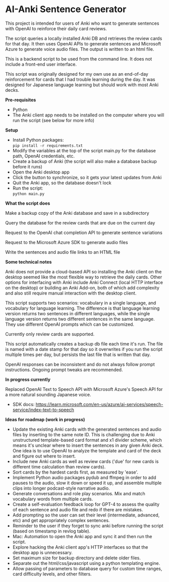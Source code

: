 # AI-Anki Sentence Generator

This project is intended for users of Anki who want to generate sentences with OpenAI to reinforce their daily card reviews.

The script queries a locally installed Anki DB and retrieves the review cards for that day.  It then uses OpenAI APIs to generate sentences and Microsoft Azure to generate voice audio files.  The output is written to an html file.

This is a backend script to be used from the command line.  It does not include a front-end user interface.

This script was originally designed for my own use as an end-of-day reinforcement for cards that I had trouble learning during the day.  It was designed for Japanese language learning but should work with most Anki decks.

**Pre-requisites**
* Python
* The Anki client app needs to be installed on the computer where you will run the script (see below for more info)

**Setup**
* Install Python packages:  
`pip install -r requirements.txt`
* Modify the variables at the top of the script main.py for the database path, OpenAI credentials, etc.
* Create a backup of Anki (the script will also make a database backup before it runs)
* Open the Anki desktop app
* Click the button to synchronize, so it gets your latest updates from Anki
* Quit the Anki app, so the database doesn't lock
* Run the script:  
`python main.py`

**What the script does**

Make a backup copy of the Anki database and save in a subdirectory

Query the database for the review cards that are due on the current day

Request to the OpenAI chat completion API to generate sentence variations

Request to the Microsoft Azure SDK to generate audio files

Write the sentences and audio file links to an HTML file

**Some technical notes**

Anki does not provide a cloud-based API so installing the Anki client on the desktop seemed like the most flexible way to retrieve the daily cards.  Other options for interfacing with Anki include Anki Connect (local HTTP interface on the desktop) or building an Anki Add-on, both of which add complexity and also still require manual interaction with the desktop client.

This script supports two scenarios:  vocabulary in a single language, and vocabulary for language learning.  The difference is that language learning version returns two sentences in different languages, while the single language version returns two different sentences in the same language.  They use different OpenAI prompts which can be customized.

Currently only review cards are supported.

This script automatically creates a backup db file each time it's run.  The file is named with a date stamp for that day so it overwrites if you run the script multiple times per day, but persists the last file that is written that day.

OpenAI responses can be inconsistent and do not always follow prompt instructions.  Ongoing prompt tweaks are recommended.

**In progress currently**

Replaced OpenAI Text to Speech API with Microsoft Azure's Speech API for a more natural sounding Japanese voice.
* SDK docs:  https://learn.microsoft.com/en-us/azure/ai-services/speech-service/index-text-to-speech

**Ideas for roadmap (work in progress)**
* Update the existing Anki cards with the generated sentences and audio files by inserting to the same note ID.  This is challenging due to Anki unstructured template-based card format and x1 divider scheme, which means it's unclear where to insert the sentences in any given Anki deck.  One idea is to use OpenAI to analyze the template and card of the deck and figure out where to insert.
* Include new Anki cards as well as review cards ('due' for new cards is different time calculation than review cards).
* Sort cards by the hardest cards first, as measured by 'ease'.
* Implement Python audio packages pydub and ffmpeg in order to add pauses to the audio, slow it down or speed it up, and assemble multiple clips into longer podcast-style narrative audio.
* Generate conversations and role play scenarios.  Mix and match vocabulary words from multiple cards.
* Create a self-evaluation feedback loop for GPT-4 to assess the quality of each sentence and audio file and redo if there are mistakes.
* Add prompting so the user can set their level (intermediate, advanced, etc) and get appropriately complex sentences.
* Reminder to the user if they forget to sync anki before running the script (based on timestamp in revlog table).
* Mac:  Automation to open the Anki app and sync it and then run the script.
* Explore hacking the Anki client app's HTTP interfaces so that the desktop app is unnecessary.
* Set maximum size for backup directory and delete older files.
* Separate out the html/css/javascript using a python templating engine.
* Allow passing of parameters to database query for custom time ranges, card difficulty levels, and other filters.
